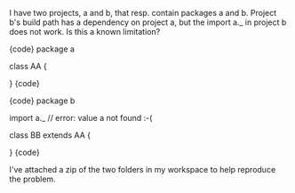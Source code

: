 I have two projects, a and b, that resp. contain packages a and b. Project b's build path has a dependency on project a, but the import a._ in project b does not work. Is this a known limitation?

{code}
package a

class AA {

}
{code}


{code}
package b

import a._ // error: value a not found :-(

class BB extends AA {

}
{code}

I've attached a zip of the two folders in my workspace to help reproduce the problem. 


